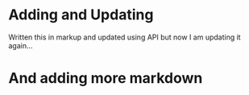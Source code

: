 # Adding and Updating 

 Written this in markup and updated using API but now I am updating it again... 

 # And adding more markdown
